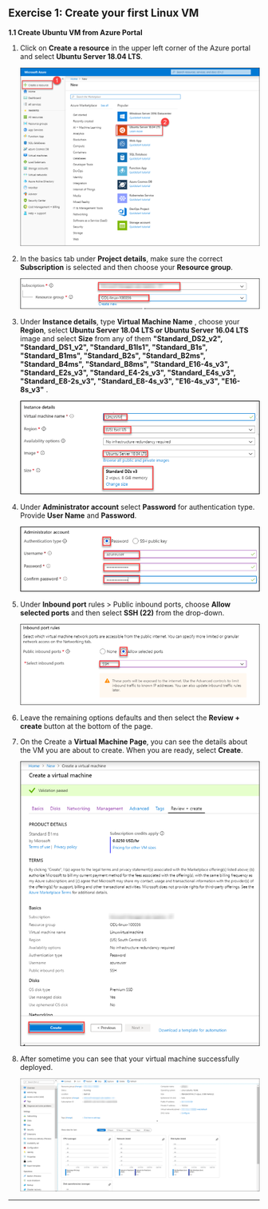  Exercise 1: Create your first Linux VM
 --------------------------------------


**1.1 Create Ubuntu VM from Azure Portal**

1. Click on **Create a resource** in the upper left corner of the Azure portal and select **Ubuntu Server 18.04 LTS**.<br/>

   <img src="images/ubuntunew.png"/><br/>

2. In the basics tab under **Project details**, make sure the correct **Subscription** is selected and then choose your **Resource       group**.<br/>

    <img src="images/suscription.png"/><br/>

3. Under **Instance details**, type **Virtual Machine Name** , choose your **Region**, select **Ubuntu Server 18.04 LTS or Ubuntu Server   16.04 LTS** image and select **Size** from any of them **"Standard_DS2_v2", "Standard_DS1_v2", "Standard_B1ls1", "Standard_B1s",       "Standard_B1ms", "Standard_B2s", "Standard_B2ms", "Standard_B4ms", "Standard_B8ms", "Standard_E16-4s_v3", "Standard_E2s_v3",           "Standard_E4-2s_v3", "Standard_E4s_v3", "Standard_E8-2s_v3", "Standard_E8-4s_v3", "E16-4s_v3", "E16-8s_v3"** .<br/>

     <img src="images/vmname.png"/><br/>

4. Under **Administrator account** select **Password** for authentication type. Provide **User Name** and **Password**.<br/>

     <img src="images/adminp.png"/><br/>

5. Under **Inbound port** rules > Public inbound ports, choose **Allow selected ports** and then select **SSH (22)** from the drop-down.<br/>

     <img src="images/portssh.png"/><br/>

6. Leave the remaining options defaults and then select the **Review + create** button at the bottom of the page.<br/>

7. On the Create a **Virtual Machine Page**, you can see the details about the VM you are about to create. When you are ready, select        **Create**.<br/>
 
      <img src="images/validation.png"/><br>
      
 8. After sometime you can see that your virtual machine successfully deployed.  
 
     <img src="images/overview.png"/><br>
      
--------------------------------------------------------------------------------------------------
